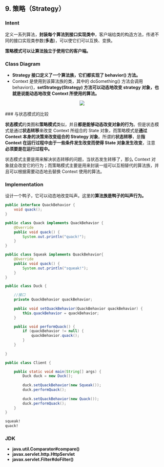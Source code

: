 ## 9. 策略（Strategy）

### Intent

定义一系列算法，**封装每个算法到接口实现类中**，客户端给类的构造方法，传递不同的接口实现类参数(**多态**)，可以使它们可以互换、变换。

**策略模式可以让算法独立于使用它的客户端。**

### Class Diagram

- **Strategy 接口定义了一个算法族，它们都实现了  behavior() 方法。**
- Context 是使用到该算法族的类，其中的 doSomething() 方法会调用 behavior()，**setStrategy(Strategy) 方法可以动态地改变 strategy 对象，也就是说能动态地改变 Context 所使用的算法。**

<div align="center"> <img src="https://cs-notes-1256109796.cos.ap-guangzhou.myqcloud.com/cd1be8c2-755a-4a66-ad92-2e30f8f47922.png"/> </div><br>
### 与状态模式的比较

**状态模式**的类图和**策略模式**类似，并且**都是能够动态改变对象的行为**。但是状态模式是通过**状态转移**来改变 Context 所组合的 State 对象，而策略模式是**通过 Context 本身的决策来改变组合的 Strategy 对象**。所谓的**状态转移**，是**指 Context 在运行过程中由于一些条件发生改变而使得 State 对象发生改变**，注意**必须要是在运行过程中。**

状态模式主要是用来解决状态转移的问题，当状态发生转移了，那么 Context 对象就会改变它的行为；而策略模式主要是用来封装一组可以互相替代的算法族，并且可以根据需要动态地去替换 Context 使用的算法。

### Implementation

设计一个鸭子，它可以动态地改变叫声。这里的**算法族是鸭子的叫声行为。**

```java
public interface QuackBehavior {
    void quack();
}
```

```java
public class Quack implements QuackBehavior {
    @Override
    public void quack() {
        System.out.println("quack!");
    }
}
```

```java
public class Squeak implements QuackBehavior{
    @Override
    public void quack() {
        System.out.println("squeak!");
    }
}
```

```java
public class Duck {

    //接口
    private QuackBehavior quackBehavior;
    
    public void setQuackBehavior(QuackBehavior quackBehavior) {
        this.quackBehavior = quackBehavior;
    }

    public void performQuack() {
        if (quackBehavior != null) {
            quackBehavior.quack();
        }
    }
    
}
```

```java
public class Client {

    public static void main(String[] args) {
        Duck duck = new Duck();
        
        duck.setQuackBehavior(new Squeak());
        duck.performQuack();
        
        duck.setQuackBehavior(new Quack());
        duck.performQuack();
    }
}
```

```html
squeak!
quack!
```

### JDK

- **java.util.Comparator#compare()**
- **javax.servlet.http.HttpServlet**
- **javax.servlet.Filter#doFilter()**
